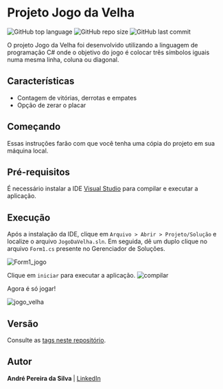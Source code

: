 # Projeto Jogo da Velha
![GitHub top language](https://img.shields.io/github/languages/top/andre-aps/jogo-da-velha)
![GitHub repo size](https://img.shields.io/github/repo-size/andre-aps/jogo-da-velha)
![GitHub last commit](https://img.shields.io/github/last-commit/andre-aps/jogo-da-velha)

O projeto Jogo da Velha foi desenvolvido utilizando a linguagem de programação C# onde o objetivo do jogo é colocar três símbolos iguais numa mesma linha, coluna ou diagonal.

## Características

- Contagem de vitórias, derrotas e empates
- Opção de zerar o placar


## Começando

Essas instruções farão com que você tenha uma cópia do projeto em sua máquina local.

## Pré-requisitos

É necessário instalar a IDE [Visual Studio](https://visualstudio.microsoft.com/pt-br/downloads/) para compilar e executar a aplicação.

## Execução

Após a instalação da IDE, clique em `Arquivo > Abrir > Projeto/Solução` e localize o arquivo `JogoDaVelha.sln`. Em seguida, dê um duplo clique no arquivo `Form1.cs` presente no Gerenciador de Soluções.

![Form1_jogo](https://user-images.githubusercontent.com/37241913/73599819-c7b7b280-4526-11ea-8522-ea0c651662cc.png)

Clique em `iniciar` para executar a aplicação.
![compilar](https://user-images.githubusercontent.com/37241913/73599503-f3389e00-4522-11ea-8373-c3893bedc225.png)

Agora é só jogar!

![jogo_velha](https://user-images.githubusercontent.com/37241913/73599824-e1f19080-4526-11ea-8f4a-b3b23abcb672.png)

## Versão
Consulte as [tags neste repositório](https://github.com/andre-aps/Jogo-da-Velha/tree/v1.0).

## Autor
<b> André Pereira da Silva </b> | [LinkedIn](https://www.linkedin.com/in/andre-aps)
